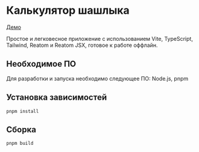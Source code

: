# Калькулятор шашлыка

[Демо](https://нашашлык.рф/)

Простое и легковесное приложение с использованием Vite, TypeScript, Tailwind, Reatom и Reatom JSX, готовое к работе оффлайн.

## Необходимое ПО

Для разработки и запуска необходимо следующее ПО: Node.js, pnpm

## Установка зависимостей

```shell
pnpm install
```

## Сборка

```shell
pnpm build
```